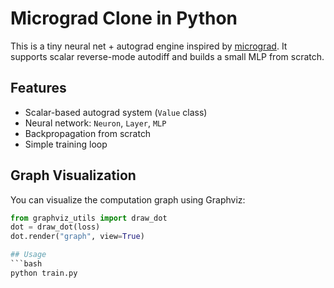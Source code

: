 # Micrograd Clone in Python

This is a tiny neural net + autograd engine inspired by [micrograd](https://github.com/karpathy/micrograd). It supports scalar reverse-mode autodiff and builds a small MLP from scratch.

## Features
- Scalar-based autograd system (`Value` class)
- Neural network: `Neuron`, `Layer`, `MLP`
- Backpropagation from scratch
- Simple training loop

##  Graph Visualization

You can visualize the computation graph using Graphviz:

```python
from graphviz_utils import draw_dot
dot = draw_dot(loss)
dot.render("graph", view=True)

## Usage
```bash
python train.py
